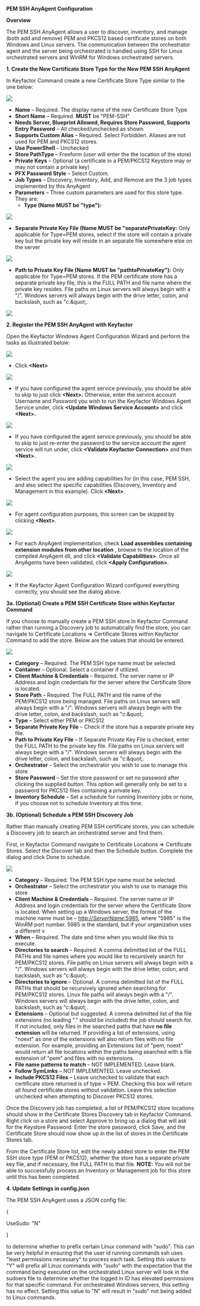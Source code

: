 **PEM SSH AnyAgent Configuration**

**Overview**

The PEM SSH AnyAgent allows a user to discover, inventory, and manage (both add and remove) PEM and PKCS12 based certificate stores on both Windows and Linux servers. The communication between the orchestrator agent and the server being orchestrated is handled using SSH for Linux orchestrated servers and WinRM for Windows orchestrated servers.

**1. Create the New Certificate Store Type for the New PEM SSH AnyAgent**

In Keyfactor Command create a new Certificate Store Type similar to the one below:

![](Images/Image1.png)

- **Name** – Required. The display name of the new Certificate Store Type
- **Short Name** – Required. **MUST** be &quot;PEM-SSH&quot;
- **Needs Server, Blueprint Allowed, Requires Store Password, Supports Entry Password** – All checked/unchecked as shown
- **Supports Custom Alias** – Required. Select Forbidden. Aliases are not used for PEM and PKCS12 stores.
- **Use PowerShell** – Unchecked
- **Store PathType** – Freeform (user will enter the the location of the store)
- **Private Keys** – Optional (a certificate in a PEM/PKCS12 Keystore may or may not contain a private key)
- **PFX Password Style** – Select Custom.
- **Job Types** – Discovery, Inventory, Add, and Remove are the 3 job types implemented by this AnyAgent
- **Parameters** – Three custom parameters are used for this store type. They are:
  - **Type (Name MUST be &quot;type&quot;):**

![](Images/Image2.png)

  - **Separate Private Key File (Name MUST be &quot;separatePrivateKey:** Only applicable for Type=PEM stores, select if the store will contain a private key but the private key will reside in an separate file somewhere else on the server

![](Images/Image3.png)

  - **Path to Private Key File (Name MUST be &quot;pathtoPrivateKey&quot;):** Only applicable for Type=PEM stores. If the PEM certificate store has a separate private key file, this is the FULL PATH and file name where the private key resides. File paths on Linux servers will always begin with a &quot;/&quot;. Windows servers will always begin with the drive letter, colon, and backslash, such as &quot;c:\&quot;.

![](Images/Image4.png)

**2. Register the PEM SSH AnyAgent with Keyfactor**

Open the Keyfactor Windows Agent Configuration Wizard and perform the tasks as illustrated below:

![](Images/Image5.png)

- Click **\<Next\>**

![](Images/Image6.png)

- If you have configured the agent service previously, you should be able to skip to just click **\<Next\>.** Otherwise, enter the service account Username and Password you wish to run the Keyfactor Windows Agent Service under, click **\<Update Windows Service Account\>** and click **\<Next\>.**

![](Images/Image7.png)

- If you have configured the agent service previously, you should be able to skip to just re-enter the password to the service account the agent service will run under, click **\<Validate Keyfactor Connection\>** and then **\<Next\>.**

![](Images/Image8.png)

- Select the agent you are adding capabilities for (in this case, PEM SSH, and also select the specific capabilities (Discovery, Inventory and Management in this example). Click **\<Next\>**.

![](Images/Image9.png)

- For agent configuration purposes, this screen can be skipped by clicking **\<Next\>**.

![](Images/Image10.png)

- For each AnyAgent implementation, check **Load assemblies containing extension modules from other location** , browse to the location of the compiled AnyAgent dll, and click **\<Validate Capabilities\>**. Once all AnyAgents have been validated, click **\<Apply Configuration\>**.

![](Images/Image11.png)

- If the Keyfactor Agent Configuration Wizard configured everything correctly, you should see the dialog above.

**3a. (Optional) Create a PEM SSH Certificate Store within Keyfactor Command**

If you choose to manually create a PEM SSH store In Keyfactor Command rather than running a Discovery job to automatically find the store, you can navigate to Certificate Locations =\> Certificate Stores within Keyfactor Command to add the store. Below are the values that should be entered.

![](Images/Image12.png)

- **Category** – Required. The PEM SSH type name must be selected.
- **Container** – Optional. Select a container if utilized.
- **Client Machine &amp; Credentials** – Required. The server name or IP Address and login credentials for the server where the Certificate Store is located.
- **Store Path** – Required. The FULL PATH and file name of the PEM/PKCS12 store being managed. File paths on Linux servers will always begin with a &quot;/&quot;. Windows servers will always begin with the drive letter, colon, and backslash, such as &quot;c:\&quot;.
- **Type** – Select either PEM or PKCS12
- **Separate Private Key File** – Check if the store has a separate private key file.
- **Path to Private Key File** – If Separate Private Key File is checked, enter the FULL PATH to the private key file. File paths on Linux servers will always begin with a &quot;/&quot;. Windows servers will always begin with the drive letter, colon, and backslash, such as &quot;c:\&quot;.
- **Orchestrator** – Select the orchestrator you wish to use to manage this store
- **Store Password** – Set the store password or set no password after clicking the supplied button. This option will generally only be set to a password for PKCS12 files containing a private key.
- **Inventory Schedule** – Set a schedule for running Inventory jobs or none, if you choose not to schedule Inventory at this time.

**3b. (Optional) Schedule a PEM SSH Discovery Job**

Rather than manually creating PEM SSH certificate stores, you can schedule a Discovery job to search an orchestrated server and find them.

First, in Keyfactor Command navigate to Certificate Locations =\> Certificate Stores. Select the Discover tab and then the Schedule button. Complete the dialog and click Done to schedule.

![](Images/Image13.png)

- **Category** – Required. The PEM SSH type name must be selected.
- **Orchestrator** – Select the orchestrator you wish to use to manage this store
- **Client Machine &amp; Credentials** – Required. The server name or IP Address and login credentials for the server where the Certificate Store is located. When setting up a Windows server, the format of the machine name must be – [http://_ServerName_:5985](http://ServerName:5985/), where &quot;5985&quot; is the WinRM port number. 5985 is the standard, but if your organization uses a different v
- **When** – Required. The date and time when you would like this to execute.
- **Directories to search** – Required. A comma delimitted list of the FULL PATHs and file names where you would like to recursively search for PEM/PKCS12 stores. File paths on Linux servers will always begin with a &quot;/&quot;. Windows servers will always begin with the drive letter, colon, and backslash, such as &quot;c:\&quot;.
- **Directories to ignore** – Optional. A comma delimitted list of the FULL PATHs that should be recursively ignored when searching for PEM/PKCS12 stores. Linux file paths will always begin with a &quot;/&quot;. Windows servers will always begin with the drive letter, colon, and backslash, such as &quot;c:\&quot;.
- **Extensions** – Optional but suggested. A comma delimitted list of the file extensions (no leading &quot;.&quot; should be included) the job should search for. If not included, only files in the searched paths that have **no file extension** will be returned. If providing a list of extensions, using &quot;noext&quot; as one of the extensions will also return files with no file extension. For example, providing an Extensions list of &quot;pem, noext&quot; would return all file locations within the paths being searched with a file extension of &quot;pem&quot; and files with no extensions.
- **File name patterns to match** – NOT IMPLEMENTED. Leave blank.
- **Follow SymLinks** – NOT IMPLEMENTED. Leave unchecked.
- **Include PKCS12 Files** – Leave unchecked to validate that each certificate store returned is of type = PEM. Checking this box will return all found certificate stores without validation. Leave this selection unchecked when attempting to Discover PKCS12 stores.

Once the Discovery job has completed, a list of PEM/PKCS12 store locations should show in the Certificate Stores Discovery tab in Keyfactor Command. Right click on a store and select Approve to bring up a dialog that will ask for the Keystore Password. Enter the store password, click Save, and the Certificate Store should now show up in the list of stores in the Certificate Stores tab.

From the Certificate Store list, edit the newly added store to enter the PEM SSH store type (PEM or PKCS12), whether the store has a separate private key file, and if necessary, the FULL PATH to that file. **NOTE:** You will not be able to successfully process an Inventory or Management job for this store until this has been completed.

**4. Update Settings in config.json**

The PEM SSH AnyAgent uses a JSON config file:

{

UseSudo: &quot;N&quot;

}

to determine whether to prefix certain Linux command with &quot;sudo&quot;. This can be very helpful in ensuring that the user id running commands ssh uses &quot;least permissions necessary&quot; to process each task. Setting this value to &quot;Y&quot; will prefix all Linux commands with &quot;sudo&quot; with the expectation that the command being executed on the orchestrated Linux server will look in the sudoers file to determine whether the logged in ID has elevated permissions for that specific command. For orchestrated Windows servers, this setting has no effect. Setting this value to &quot;N&quot; will result in &quot;sudo&quot; not being added to Linux commands.